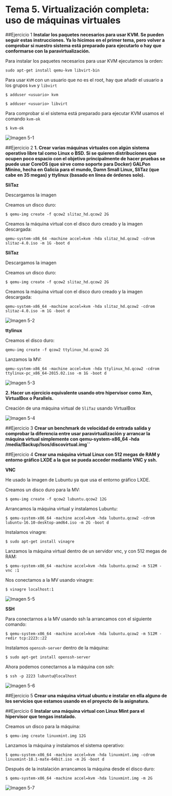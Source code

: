 # Tema 5. Virtualización completa: uso de máquinas virtuales

##Ejercicio 1
**Instalar los paquetes necesarios para usar KVM. Se pueden seguir estas instrucciones. Ya lo hicimos en el primer tema, pero volver a comprobar si nuestro sistema está preparado para ejecutarlo o hay que conformarse con la paravirtualización.**

Para instalar los paquetes necesarios para usar KVM ejecutamos la orden:

``sudo apt-get install qemu-kvm libvirt-bin``

Para usar ``KVM`` con un usuario que no es el root, hay que añadir el usuario a los grupos ``kvm`` y ``libvirt``

``$ adduser <usuario> kvm``

``$ adduser <usuario> libvirt``

Para comprobar si el sistema está preparado para ejecutar KVM usamos el comando ``kvm-ok``

``$ kvm-ok``

![Imagen 5-1](http://i1210.photobucket.com/albums/cc420/mj4ever001/tema5-1.png)

##Ejercicio 2
**1. Crear varias máquinas virtuales con algún sistema operativo libre tal como Linux o BSD. Si se quieren distribuciones que ocupen poco espacio con el objetivo principalmente de hacer pruebas se puede usar CoreOS (que sirve como soporte para Docker) GALPon Minino, hecha en Galicia para el mundo, Damn Small Linux, SliTaz (que cabe en 35 megas) y ttylinux (basado en línea de órdenes solo).**

**SliTaz**

Descargamos la imagen

Creamos un disco duro:

``$ qemu-img create -f qcow2 slitaz_hd.qcow2 2G`` 

Creamos la máquina virtual con el disco duro creado y la imagen descargada:

``qemu-system-x86_64 -machine accel=kvm -hda slitaz_hd.qcow2 -cdrom slitaz-4.0.iso -m 1G -boot d``

**SliTaz**

Descargamos la imagen

Creamos un disco duro:

``$ qemu-img create -f qcow2 slitaz_hd.qcow2 2G`` 

Creamos la máquina virtual con el disco duro creado y la imagen descargada:

``qemu-system-x86_64 -machine accel=kvm -hda slitaz_hd.qcow2 -cdrom slitaz-4.0.iso -m 1G -boot d``

![Imagen 5-2](http://i1210.photobucket.com/albums/cc420/mj4ever001/tema5-2.png)

**ttylinux**

Creamos el disco duro:

``qemu-img create -f qcow2 ttylinux_hd.qcow2 2G``

Lanzamos la MV:

``qemu-system-x86_64 -machine accel=kvm -hda ttylinux_hd.qcow2 -cdrom ttylinux-pc_x86_64-2015.02.iso -m 1G -boot d``


![Imagen 5-3](http://i1210.photobucket.com/albums/cc420/mj4ever001/tema5-3.png)

**2. Hacer un ejercicio equivalente usando otro hipervisor como Xen, VirtualBox o Parallels.**

Creación de una máquina virtual de ``SliTaz`` usando VirtualBox

![Imagen 5-4](http://i1210.photobucket.com/albums/cc420/mj4ever001/tema5-4.gif)


##Ejercicio 3
**Crear un benchmark de velocidad de entrada salida y comprobar la diferencia entre usar paravirtualización y arrancar la máquina virtual simplemente con qemu-system-x86_64 -hda /media/Backup/Isos/discovirtual.img``**




##Ejercicio 4
**Crear una máquina virtual Linux con 512 megas de RAM y entorno gráfico LXDE a la que se pueda acceder mediante VNC y ssh.**

**VNC**

He usado la imagen de Lubuntu ya que usa el entorno gráfico LXDE.

Creamos un disco duro para la MV:

``$ qemu-img create -f qcow2 lubuntu.qcow2 12G``

Arrancamos la máquina virtual y instalamos Lubuntu:

``$ qemu-system-x86_64 -machine accel=kvm -hda lubuntu.qcow2 -cdrom lubuntu-16.10-desktop-amd64.iso -m 2G -boot d``

Instalamos vinagre:

``$ sudo apt-get install vinagre``

Lanzamos la máquina virtual dentro de un servidor vnc, y con 512 megas de RAM:

``$ qemu-system-x86_64 -machine accel=kvm -hda lubuntu.qcow2 -m 512M -vnc :1``

Nos conectamos a la MV usando vinagre:

``$ vinagre localhost:1``

![Imagen 5-5](http://i1210.photobucket.com/albums/cc420/mj4ever001/tema5-5.png)

**SSH**

Para conectarnos a la MV usando ssh la arrancamos con el siguiente comando:

``$ qemu-system-x86_64 -machine accel=kvm -hda lubuntu.qcow2 -m 512M -redir tcp:2223::22``

Instalamos `openssh-server` dentro de la máquina:

``$ sudo apt-get install openssh-server``

Ahora podemos conectarnos a la máquina con ssh:

``$ ssh -p 2223 lubuntu@localhost``

![Imagen 5-6](http://i1210.photobucket.com/albums/cc420/mj4ever001/tema5-6.png)

##Ejercicio 5
**Crear una máquina virtual ubuntu e instalar en ella alguno de los servicios que estamos usando en el proyecto de la asignatura.**



##Ejercicio 6
**Instalar una máquina virtual con Linux Mint para el hipervisor que tengas instalado.**

Creamos un disco para la máquina:

``$ qemu-img create linuxmint.img 12G``

Lanzamos la máquina y instalamos el sistema operativo:

``$ qemu-system-x86_64 -machine accel=kvm -hda linuxmint.img -cdrom linuxmint-18.1-mate-64bit.iso -m 2G -boot d``

Después de la instalación arrancamos la máquina desde el disco duro:

``$ qemu-system-x86_64 -machine accel=kvm -hda linuxmint.img -m 2G``
 
![Imagen 5-7](http://i1210.photobucket.com/albums/cc420/mj4ever001/tema5-7.png)


